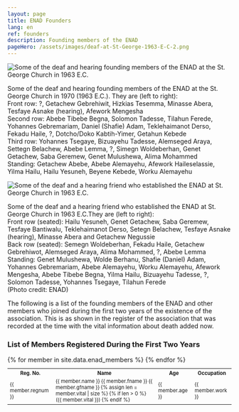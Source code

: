 ```yaml
---
layout: page
title: ENAD Founders
lang: en
ref: founders
description: Founding members of the ENAD
pageHero: /assets/images/deaf-at-St-George-1963-E-C-2.png
---
```


<aside class="post-aside">
</aside>
<div class="post-content">
    <div class="bordered tiny">
      <img src="{{ site.baseurl }}/assets/images/deaf-at-St-George-1963EC.jpg"
      alt="Some of the deaf and hearing founding members of the ENAD at the St. George Church in 1963 E.C."
      class="img-responsive center-blaock" >
      <div class="caption text-center">
        <P>
          Some of the deaf and hearing founding members of the ENAD at the St. George Church in 1970 (1963 E.C.). They are (left to right):<br/>
          Front row: ?, Getachew Gebrehiwit, Hizkias Tesemma, Minasse Abera, Tesfaye Asnake (hearing), Afework Mengesha<br/>
          Second row: Abebe Tibebe Begna, Solomon Tadesse, Tilahun Ferede, Yohannes Gebremariam, Daniel (Shafie) Adam, Teklehaimanot Derso, Fekadu Haile, ?, Dotcho/Doko Kabtih-Yimer, Getahun Kebede<br/>
          Third row: Yohannes Tsegaye, Bizuayehu Tadesse, Alemseged Araya, Settegn Belachew, Abebe Lemma, ?, Simegn Woldeberhan, Genet Getachew, Saba Geremew, Genet Mulushewa, Alima Mohammed<br/>
          Standing: Getachew Abebe, Abebe Alemayehu, Afework Haileselassie, Yilma Hailu, Hailu Yesuneh, Beyene Kebede, Worku Alemayehu
        </P>
      </div>
    </div>
	<div class="bordered tiny">
		<img src="{{ site.baseurl }}/assets/images/deaf-at-St-George-1963EC-2-medium.png"
		alt="Some of the deaf and a hearing friend who established the ENAD at St. George Church in 1963 E.C."
		class="img-responsive center-block" />
		<div class="caption text-center">
			<p>
				Some of the deaf and a hearing friend who established the ENAD
				at St. George Church in 1963 E.C.They are (left to right):<br/>
				Front row (seated): Hailu Yesuneh, Genet Getachew, Saba Geremew, Tesfaye Bantiwalu, Teklehaimanot Derso, Setegn Belachew, Tesfaye Asnake (hearing), Minasse Abera and Getachew Negussie<br/>
				Back row (seated): Semegn Woldeberhan, Fekadu Haile, Getachew Gebrehiwot, Alemseged Araya, Alima Mohammed, ?, Abebe Lemma<br/>
				Standing: Genet Mulushewa, Wolde Berhanu, Shafie (Daniel) Adam, Yohannes Gebremariam, Abebe Alemayehu, Worku Alemayehu, Afework Mengesha, Abebe Tibebe Begna, Yilma Hailu, Bizuayehu Tadesse, ?, Solomon Tadesse, Yohannes Tsegaye, Tilahun Ferede<br/> 
				(Photo credit: ENAD)
			</p>
		</div>
	</div>
	<p>
		The following is a list of the founding members of the ENAD and other members who joined during the first two years of the existence of the association. This is as shown in the register of the association that was recorded at the time with the vital information about death added now.
	</p>
    <p>
      <div class="panel panel-primary">
        <div class="panel-heading">
          <h3 class="panel-title">List of Members Registered During the First Two Years</h3>
        </div>
        <table class="table table-bordered" style="font-size: 0.8em;">
          <tr>
            <th>Reg. No.</th>
            <th>Name</th>
            <th>Age</th>
            <th>Occupation</th>
          </tr>
          {% for member in site.data.enad_members %}
            <tr>
              <td>{{ member.regnum }}</td>
              <td>
                {{ member.name }} {{ member.fname }} {{ member.gfname }}
                {% assign len = member.vital | size %}
                {% if len > 0 %}
                 ({{ member.vital }})
                {% endif %}
              </td>
              <td>{{ member.age }}</td>
              <td>{{ member.work }}</td>
            </tr>
          {% endfor %}
        </table>
      </div>  
    </p>
</div>
